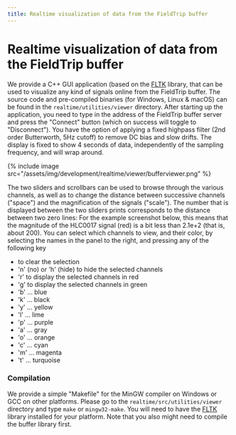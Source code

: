 ```yaml
---
title: Realtime visualization of data from the FieldTrip buffer
---
```


# Realtime visualization of data from the FieldTrip buffer

We provide a C++ GUI application (based on the [FLTK](http://www.fltk.org) library, that can be used to visualize any kind of signals online from the FieldTrip buffer. The source code and pre-compiled binaries (for Windows, Linux & macOS) can be found in the `realtime/utilities/viewer` directory. After starting up the application, you need to type in the address of the FieldTrip buffer server and press the "Connect" button (which on success will toggle to "Disconnect"). You have the option of applying a fixed highpass filter (2nd order Butterworth, 5Hz cutoff) to remove DC bias and slow drifts.
The display is fixed to show 4 seconds of data, independently of the sampling frequency, and will wrap around.

{% include image src="/assets/img/development/realtime/viewer/bufferviewer.png" %}

The two sliders and scrollbars can be used to browse through the various channels, as well as to change the distance between successive channels ("space") and the magnification of the signals ("scale"). The number that is displayed between the two sliders prints corresponds to the distance between two zero lines: For the example screenshot below, this means that the magnitude of the HLC0017 signal (red) is a bit less than 2.1e+2 (that is, about 200). You can select which channels to view, and their color, by selecting the names in the panel to the right, and pressing any of the following key

- <space> to clear the selection
- 'n' (no) or 'h' (hide) to hide the selected channels
- 'r' to display the selected channels in red
- 'g' to display the selected channels in green
- 'b' ... blue
- 'k' ... black
- 'y' ... yellow
- 'l' ... lime
- 'p' ... purple
- 'a' ... gray
- 'o' ... orange
- 'c' ... cyan
- 'm' ... magenta
- 't' ... turquoise

### Compilation

We provide a simple "Makefile" for the MinGW compiler on Windows or GCC on other platforms. Please go to the `realtime/src/utilities/viewer` directory and type `make` or `mingw32-make`. You will need to have the [FLTK](http://www.fltk.org) library installed for your platform. Note that you also might need to compile the buffer library first.
